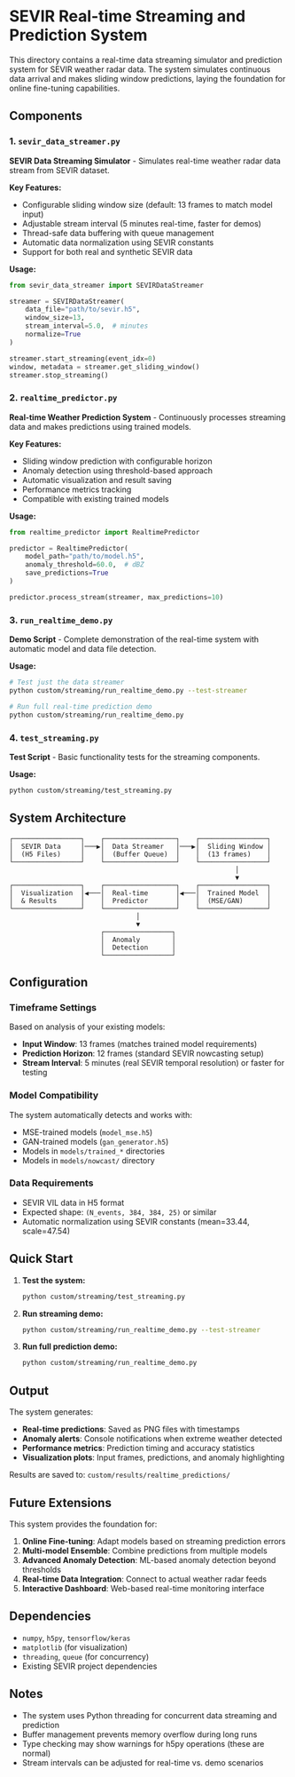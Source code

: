 # SEVIR Real-time Streaming and Prediction System

This directory contains a real-time data streaming simulator and prediction system for SEVIR weather radar data. The system simulates continuous data arrival and makes sliding window predictions, laying the foundation for online fine-tuning capabilities.

## Components

### 1. `sevir_data_streamer.py`
**SEVIR Data Streaming Simulator** - Simulates real-time weather radar data stream from SEVIR dataset.

**Key Features:**
- Configurable sliding window size (default: 13 frames to match model input)
- Adjustable stream interval (5 minutes real-time, faster for demos)
- Thread-safe data buffering with queue management
- Automatic data normalization using SEVIR constants
- Support for both real and synthetic SEVIR data

**Usage:**
```python
from sevir_data_streamer import SEVIRDataStreamer

streamer = SEVIRDataStreamer(
    data_file="path/to/sevir.h5",
    window_size=13,
    stream_interval=5.0,  # minutes
    normalize=True
)

streamer.start_streaming(event_idx=0)
window, metadata = streamer.get_sliding_window()
streamer.stop_streaming()
```

### 2. `realtime_predictor.py`
**Real-time Weather Prediction System** - Continuously processes streaming data and makes predictions using trained models.

**Key Features:**
- Sliding window prediction with configurable horizon
- Anomaly detection using threshold-based approach
- Automatic visualization and result saving
- Performance metrics tracking
- Compatible with existing trained models

**Usage:**
```python
from realtime_predictor import RealtimePredictor

predictor = RealtimePredictor(
    model_path="path/to/model.h5",
    anomaly_threshold=60.0,  # dBZ
    save_predictions=True
)

predictor.process_stream(streamer, max_predictions=10)
```

### 3. `run_realtime_demo.py`
**Demo Script** - Complete demonstration of the real-time system with automatic model and data file detection.

**Usage:**
```bash
# Test just the data streamer
python custom/streaming/run_realtime_demo.py --test-streamer

# Run full real-time prediction demo
python custom/streaming/run_realtime_demo.py
```

### 4. `test_streaming.py`
**Test Script** - Basic functionality tests for the streaming components.

**Usage:**
```bash
python custom/streaming/test_streaming.py
```

## System Architecture

```
┌─────────────────┐    ┌──────────────────┐    ┌─────────────────┐
│  SEVIR Data     │───▶│  Data Streamer   │───▶│  Sliding Window │
│  (H5 Files)     │    │  (Buffer Queue)  │    │  (13 frames)    │
└─────────────────┘    └──────────────────┘    └─────────────────┘
                                                         │
                                                         ▼
┌─────────────────┐    ┌──────────────────┐    ┌─────────────────┐
│  Visualization  │◀───│  Real-time       │◀───│  Trained Model  │
│  & Results      │    │  Predictor       │    │  (MSE/GAN)      │
└─────────────────┘    └──────────────────┘    └─────────────────┘
                                │
                                ▼
                       ┌─────────────────┐
                       │  Anomaly        │
                       │  Detection      │
                       └─────────────────┘
```

## Configuration

### Timeframe Settings
Based on analysis of your existing models:
- **Input Window**: 13 frames (matches trained model requirements)
- **Prediction Horizon**: 12 frames (standard SEVIR nowcasting setup)
- **Stream Interval**: 5 minutes (real SEVIR temporal resolution) or faster for testing

### Model Compatibility
The system automatically detects and works with:
- MSE-trained models (`model_mse.h5`)
- GAN-trained models (`gan_generator.h5`)
- Models in `models/trained_*` directories
- Models in `models/nowcast/` directory

### Data Requirements
- SEVIR VIL data in H5 format
- Expected shape: `(N_events, 384, 384, 25)` or similar
- Automatic normalization using SEVIR constants (mean=33.44, scale=47.54)

## Quick Start

1. **Test the system:**
   ```bash
   python custom/streaming/test_streaming.py
   ```

2. **Run streaming demo:**
   ```bash
   python custom/streaming/run_realtime_demo.py --test-streamer
   ```

3. **Run full prediction demo:**
   ```bash
   python custom/streaming/run_realtime_demo.py
   ```

## Output

The system generates:
- **Real-time predictions**: Saved as PNG files with timestamps
- **Anomaly alerts**: Console notifications when extreme weather detected
- **Performance metrics**: Prediction timing and accuracy statistics
- **Visualization plots**: Input frames, predictions, and anomaly highlighting

Results are saved to: `custom/results/realtime_predictions/`

## Future Extensions

This system provides the foundation for:
1. **Online Fine-tuning**: Adapt models based on streaming prediction errors
2. **Multi-model Ensemble**: Combine predictions from multiple models
3. **Advanced Anomaly Detection**: ML-based anomaly detection beyond thresholds
4. **Real-time Data Integration**: Connect to actual weather radar feeds
5. **Interactive Dashboard**: Web-based real-time monitoring interface

## Dependencies

- `numpy`, `h5py`, `tensorflow/keras`
- `matplotlib` (for visualization)
- `threading`, `queue` (for concurrency)
- Existing SEVIR project dependencies

## Notes

- The system uses Python threading for concurrent data streaming and prediction
- Buffer management prevents memory overflow during long runs
- Type checking may show warnings for h5py operations (these are normal)
- Stream intervals can be adjusted for real-time vs. demo scenarios
